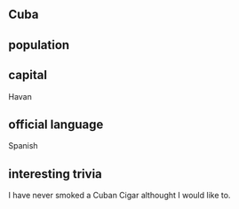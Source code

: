 ## Cuba
## population


## capital
Havan
 
## official language
Spanish

## interesting trivia
I have never smoked a Cuban Cigar althought I would like to.


